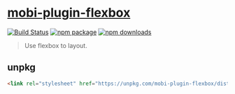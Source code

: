 # [mobi-plugin-flexbox](https://mobi-css.github.io/mobi-plugin-flexbox/)

[![Build Status](https://img.shields.io/travis/mobi-css/mobi-plugin-flexbox.svg)](https://travis-ci.org/mobi-css/mobi-plugin-flexbox) [![npm package](https://img.shields.io/npm/v/mobi-plugin-flexbox.svg)](https://www.npmjs.org/package/mobi-plugin-flexbox) [![npm downloads](http://img.shields.io/npm/dm/mobi-plugin-flexbox.svg)](https://www.npmjs.org/package/mobi-plugin-flexbox) 

> Use flexbox to layout.

## unpkg

```html
<link rel="stylesheet" href="https://unpkg.com/mobi-plugin-flexbox/dist/mobi-plugin-flexbox.min.css" />
```
